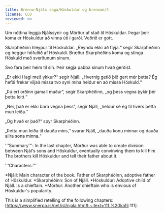 ```yaml
---
title: Brennu-Njáls saga/Höskuldur og brennan/4
license: CC0
reviewed: no
---
```

<vocabulary>
</vocabulary>
<Book audio="Njáls saga hluti 4.mp3">
Um nóttina leggja Njálssynir og Mörður af stað til Höskuldar. Þegar þeir koma er Höskuldur að vinna úti í garði. Veðrið er gott.

Skarphéðinn hleypur til Höskuldar. „Reyndu ekki að flýja.“ segir Skarphéðinn og heggur höfuðið af Höskuldi. Bræður Skarphéðins koma og stinga Höskuld með sverðunum sínum.

Svo fara þeir heim til sín. Þeir segja pabba sínum hvað gerðist.

„Er ekki í lagi með ykkur?“ segir Njáll. „Hvernig getið þið gert mér þetta? Ég hefði frekar viljað missa tvo syni mína heldur en að missa Höskuld.“

„Þú ert orðinn gamall maður“, segir Skarphéðinn, „og þess vegna þykir þér þetta leitt.“

„Nei, það er ekki bara vegna þess“, segir Njáll, „heldur sé ég til hvers þetta mun leiða.“

„Og hvað er það?“ spyr Skarphéðinn.

„Þetta mun leiða til dauða míns,“ svarar Njáll, „dauða konu minnar og dauða allra sona minna.“
</Book>

<div class=notes>
'''Summary''': In the last chapter, Mörður was able to create division between Njál's sons and Höskuldur, eventually convinving them to kill him. The brothers kill Höskuldur and tell their father about it.

'''Characters:'''

*Njáll: Main character of the book. Father of Skarphéðinn, adoptive father of Höskuldur.
*Skarphéðinn: Son of Njáll.
*Höskuldur: Adoptive child of Njáll. Is a chieftain.
*Mörður: Another chieftain who is envious of Höskuldur's popularity.

This is a simplified retelling of the following chapters: [https://www.snerpa.is/net/isl/njala.htm#:~:text=111.%20kafli 111].
</div>

